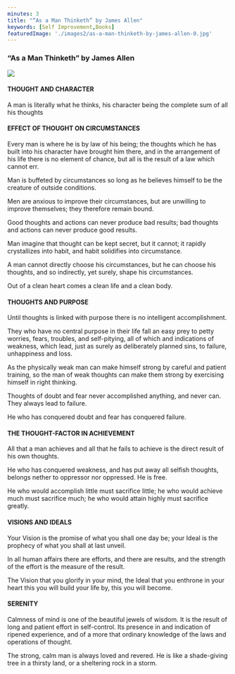 ```yaml
---
minutes: 3
title: "“As a Man Thinketh” by James Allen"
keywords: [Self Improvement,Books]
featuredImage: './images2/as-a-man-thinketh-by-james-allen-0.jpg'
---
```


### “As a Man Thinketh” by James Allen

![](/images2/as-a-man-thinketh-by-james-allen-0.jpg)

#### THOUGHT AND CHARACTER

A man is literally what he thinks, his character being the complete sum of all his thoughts

#### EFFECT OF THOUGHT ON CIRCUMSTANCES

Every man is where he is by law of his being; the thoughts which he has built into his character have brought him there, and in the arrangement of his life there is no element of chance, but all is the result of a law which cannot err.

Man is buffeted by circumstances so long as he believes himself to be the creature of outside conditions.

Men are anxious to improve their circumstances, but are unwilling to improve themselves; they therefore remain bound.

Good thoughts and actions can never produce bad results; bad thoughts and actions can never produce good results.

Man imagine that thought can be kept secret, but it cannot; it rapidly crystallizes into habit, and habit solidifies into circumstance.

A man cannot directly choose his circumstances, but he can choose his thoughts, and so indirectly, yet surely, shape his circumstances.

Out of a clean heart comes a clean life and a clean body.

#### THOUGHTS AND PURPOSE

Until thoughts is linked with purpose there is no intelligent accomplishment.

They who have no central purpose in their life fall an easy prey to petty worries, fears, troubles, and self-pitying, all of which and indications of weakness, which lead, just as surely as deliberately planned sins, to failure, unhappiness and loss.

As the physically weak man can make himself strong by careful and patient training, so the man of weak thoughts can make them strong by exercising himself in right thinking.

Thoughts of doubt and fear never accomplished anything, and never can. They always lead to failure.

He who has conquered doubt and fear has conquered failure.

#### THE THOUGHT-FACTOR IN ACHIEVEMENT

All that a man achieves and all that he fails to achieve is the direct result of his own thoughts.

He who has conquered weakness, and has put away all selfish thoughts, belongs nether to oppressor nor oppressed. He is free.

He who would accomplish little must sacrifice little; he who would achieve much must sacrifice much; he who would attain highly must sacrifice greatly.

#### VISIONS AND IDEALS

Your Vision is the promise of what you shall one day be; your Ideal is the prophecy of what you shall at last unveil.

In all human affairs there are efforts, and there are results, and the strength of the effort is the measure of the result.

The Vision that you glorify in your mind, the Ideal that you enthrone in your heart this you will build your life by, this you will become.

#### SERENITY

Calmness of mind is one of the beautiful jewels of wisdom. It is the result of long and patient effort in self-control. Its presence in and indication of ripened experience, and of a more that ordinary knowledge of the laws and operations of thought.

The strong, calm man is always loved and revered. He is like a shade-giving tree in a thirsty land, or a sheltering rock in a storm.
